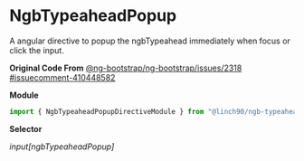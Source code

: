 # NgbTypeaheadPopup

A angular directive to popup the ngbTypeahead immediately when focus or click the input.

**Original Code From**
[@ng-bootstrap/ng-bootstrap/issues/2318 #issuecomment-410448582](https://github.com/ng-bootstrap/ng-bootstrap/issues/2318#issuecomment-410448582)

**Module**

```typescript
import { NgbTypeaheadPopupDirectiveModule } from "@linch90/ngb-typeahead-popup-directive";
```

**Selector**

_input[ngbTypeaheadPopup]_
